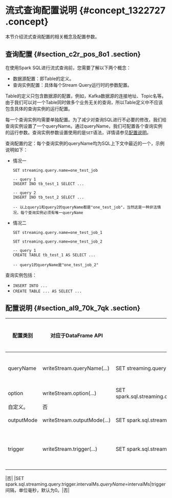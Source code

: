 # 流式查询配置说明 {#concept_1322727 .concept}

本节介绍流式查询配置的相关概念及配置参数。

## 查询配置 {#section_c2r_pos_8o1 .section}

在使用Spark SQL进行流式查询前，您需要了解以下两个概念：

-   数据源配置：即Table的定义。
-   查询实例配置：具体每个Stream Query运行时的参数配置。

Table的定义只包含数据源的配置，例如，Kafka数据源的连接地址、Topic名等。由于我们可以对一个Table同时做多个业务无关的查询，所以Table定义中不应该包含具体的查询实例的运行配置。

每一个查询实例均需要单独配置。为了减少对查询SQL进行不必要的修改，我们给查询实例设置了一个queryName。通过queryName，我们可配置各个查询实例的运行参数。查询实例参数设置使用的是`SET`语法，详情请参见[配置说明](#section_al9_70k_7qk)。

查询配置约定：每个查询实例的queryName均为SQL上下文中最近的一个，示例说明如下：

-   情况一

    ``` {#codeblock_cfx_4sx_amx}
    SET streaming.query.name=one_test_job
    
    -- query 1
    INSERT INO tb_test_1 SELECT ...
    
    -- query 2
    INSERT INO tb_test_2 SELECT ...
    
    -- 以上query1和query2的queryName都是"one_test_job"，当然这是一种非法情况，每个查询实例必须有唯一queryName
    ```

-   情况二

    ``` {#codeblock_kqz_ih2_3o9}
    SET streaming.query.name=one_test_job_1
    
    SET streaming.query.name=one_test_job_2
    
    -- query 1
    CREATE TABLE tb_test_1 AS SELECT ...
    
    -- query1的queryName是"one_test_job_2"
    ```


查询实例包括：

-   `INSERT INTO ...`
-   `CREATE TABLE ... AS SELECT ...`

## 配置说明 {#section_al9_70k_7qk .section}

|配置类别|对应于DataFrame API|SQL配置格式|说明|是否必选|
|----|----------------|-------|--|----|
|queryName|writeStream.queryName\(...\)|SET streaming.query.name=$queryName|每个Stream Query的名称，各个Query的配置项会根据名称来区别。|是|
|option|writeStream.option\(...\)|SET spark.sql.streaming.query.options.$queryName.$optionName=$optionValue|checkpointLocation：checkpoint目录。|是|
|自定义。|否|
|outputMode|writeStream.outputMode\(...\)|SET spark.sql.streaming.query.outputMode.$queryName=$outputMode|output模式，默认为append模式。|否|
|trigger|writeStream.trigger\(...\)|SET spark.sql.streaming.query.trigger.$queryName=$triggerType|trigger模式，默认为ProcessingTime。 **说明：** 当前只支持ProcessingTime模式。

 |否|
|SET spark.sql.streaming.query.trigger.intervalMs.$queryName=$intervalMs|trigger间隔，单位毫秒，默认为0。|否|

